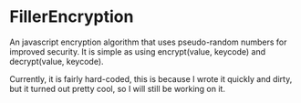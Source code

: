 FillerEncryption
================

An javascript encryption algorithm that uses pseudo-random numbers for improved security. It is simple as using encrypt(value, keycode) and decrypt(value, keycode).

Currently, it is fairly hard-coded, this is because I wrote it quickly and dirty, but it turned out pretty cool, so I will still be working on it.
